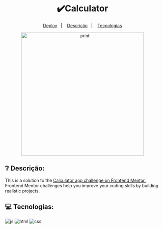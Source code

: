 <h1 align="center">✔️Calculator</h1>
<p align="center">
  <a href="https://devjoselima.github.io/Calculadora/">Deploy</a>&nbsp;&nbsp;&nbsp;|&nbsp;&nbsp;&nbsp;
  <a href="#-descrição">Descrição</a>&nbsp;&nbsp;&nbsp;|&nbsp;&nbsp;&nbsp;
  <a href="#-tecnologias">Tecnologias</a>
</p>

<div align="center">
  <img alt="print" src="https://user-images.githubusercontent.com/111407140/217714776-a2eda341-2974-4281-a3e4-ea6847563fb3.PNG" width="400px">
</div>

## ❔ Descrição:
This is a solution to the <a href="https://www.frontendmentor.io/challenges/calculator-app-9lteq5N29"> Calculator app challenge on Frontend Mentor.</a> Frontend Mentor challenges help you improve your coding skills by building realistic projects.

## 💻 Tecnologias:

<div style="display: inline_block">
  <img alt="js" src="https://img.shields.io/badge/JavaScript-F7DF1E?style=for-the-badge&logo=javascript&logoColor=black" /> 
  <img alt="html" src="https://img.shields.io/badge/HTML5-E34F26?style=for-the-badge&logo=html5&logoColor=white" />
  <img alt="css" src="https://img.shields.io/badge/CSS-1283e0?&style=for-the-badge&logo=css3&logoColor=white" /> 
</div>
